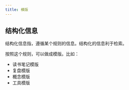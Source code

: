 ```yaml
---
title: 模版
---
```


## 结构化信息
结构化信息指，遵循某个规则的信息。结构化的信息利于检索。

按照这个规则，可以做成模版。比如：
* 读书笔记模版
* 复盘模版
* 概念模版
* 工具模版
